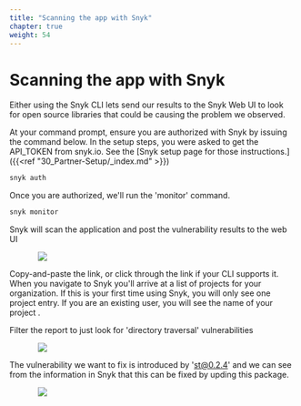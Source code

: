 ```yaml
---
title: "Scanning the app with Snyk"
chapter: true
weight: 54
---
```


# Scanning the app with Snyk
Either using the Snyk CLI lets send our results to the Snyk Web UI to look for open source libraries that could be causing the problem we observed.


At your command prompt, ensure you are authorized with Snyk by issuing the command below.  In the setup steps, you were asked to get the API_TOKEN from snyk.io.  See the [Snyk setup page for those instructions.]({{<ref "30_Partner-Setup/_index.md" >}})

```bash
snyk auth
```

Once you are authorized, we'll run the 'monitor' command.

```bash
snyk monitor
```

Snyk will scan the application and post the vulnerability results to the web UI

<div style="padding-left: 10%;padding-right: 10%">
  <img src="/images/monitor.jpg" />
</div>

Copy-and-paste the link, or click through the link if your CLI supports it.  When you navigate to Snyk you'll arrive at a list of projects for your organization.  If this is your first time using Snyk, you will only see one project entry.  If you are an existing user, you will see the name of your project .

Filter the report to just look for 'directory traversal' vulnerabilities

<div style="padding-left: 10%;padding-right: 10%">
  <img src="/images/snykreport1.jpg" />
</div>

The vulnerability we want to fix is introduced by 'st@0.2.4' and we can see from the information in Snyk that this can be fixed by upding this package.

<div style="padding-left: 10%;padding-right: 10%">
  <img src="/images/snykreport2.jpg" />
</div> 